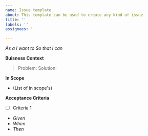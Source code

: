 ```yaml
---
name: Issue template
about: This template can be used to create any kind of issue
title: ''
labels: ''
assignees: ''

---
```


*As a* 
*I want to* 
*So that I can* 

**Buisness Context**

> Problem: 
> Solution: 

**In Scope**

- (List of in scope's)

**Acceptance Criteria**

- [ ] Criteria 1
- *Given* 
- *When* 
- *Then* 
